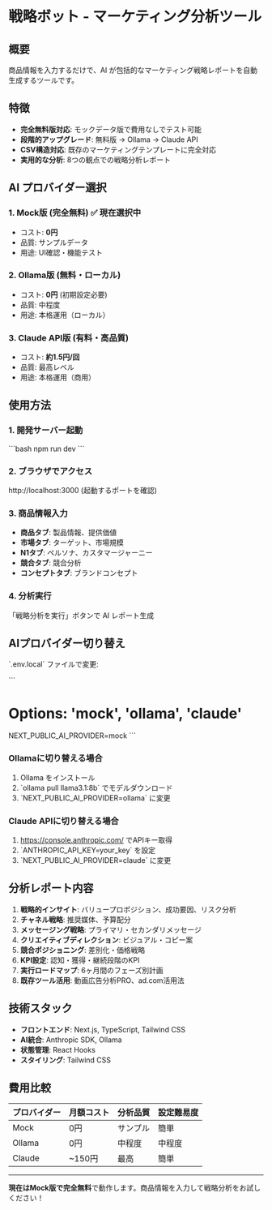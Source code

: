# 戦略ボット - マーケティング分析ツール

## 概要
商品情報を入力するだけで、AI が包括的なマーケティング戦略レポートを自動生成するツールです。

## 特徴
- **完全無料版対応**: モックデータ版で費用なしでテスト可能
- **段階的アップグレード**: 無料版 → Ollama → Claude API
- **CSV構造対応**: 既存のマーケティングテンプレートに完全対応
- **実用的な分析**: 8つの観点での戦略分析レポート

## AI プロバイダー選択

### 1. Mock版 (完全無料) ✅ 現在選択中
- コスト: **0円**
- 品質: サンプルデータ
- 用途: UI確認・機能テスト

### 2. Ollama版 (無料・ローカル)
- コスト: **0円** (初期設定必要)
- 品質: 中程度
- 用途: 本格運用（ローカル）

### 3. Claude API版 (有料・高品質)
- コスト: **約1.5円/回**
- 品質: 最高レベル
- 用途: 本格運用（商用）

## 使用方法

### 1. 開発サーバー起動
\`\`\`bash
npm run dev
\`\`\`

### 2. ブラウザでアクセス
http://localhost:3000 (起動するポートを確認)

### 3. 商品情報入力
- **商品タブ**: 製品情報、提供価値
- **市場タブ**: ターゲット、市場規模
- **N1タブ**: ペルソナ、カスタマージャーニー
- **競合タブ**: 競合分析
- **コンセプトタブ**: ブランドコンセプト

### 4. 分析実行
「戦略分析を実行」ボタンで AI レポート生成

## AIプロバイダー切り替え

\`.env.local\` ファイルで変更:

\`\`\`
# Options: 'mock', 'ollama', 'claude'
NEXT_PUBLIC_AI_PROVIDER=mock
\`\`\`

### Ollamaに切り替える場合
1. Ollama をインストール
2. \`ollama pull llama3.1:8b\` でモデルダウンロード
3. \`NEXT_PUBLIC_AI_PROVIDER=ollama\` に変更

### Claude APIに切り替える場合
1. https://console.anthropic.com/ でAPIキー取得
2. \`ANTHROPIC_API_KEY=your_key\` を設定
3. \`NEXT_PUBLIC_AI_PROVIDER=claude\` に変更

## 分析レポート内容

1. **戦略的インサイト**: バリュープロポジション、成功要因、リスク分析
2. **チャネル戦略**: 推奨媒体、予算配分
3. **メッセージング戦略**: プライマリ・セカンダリメッセージ
4. **クリエイティブディレクション**: ビジュアル・コピー案
5. **競合ポジショニング**: 差別化・価格戦略
6. **KPI設定**: 認知・獲得・継続段階のKPI
7. **実行ロードマップ**: 6ヶ月間のフェーズ別計画
8. **既存ツール活用**: 動画広告分析PRO、ad.com活用法

## 技術スタック
- **フロントエンド**: Next.js, TypeScript, Tailwind CSS
- **AI統合**: Anthropic SDK, Ollama
- **状態管理**: React Hooks
- **スタイリング**: Tailwind CSS

## 費用比較
| プロバイダー | 月額コスト | 分析品質 | 設定難易度 |
|-------------|-----------|----------|------------|
| Mock | 0円 | サンプル | 簡単 |
| Ollama | 0円 | 中程度 | 中程度 |
| Claude | ~150円 | 最高 | 簡単 |

---

**現在はMock版で完全無料**で動作します。商品情報を入力して戦略分析をお試しください！